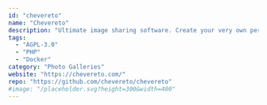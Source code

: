 ```yaml
---
id: "chevereto"
name: "Chevereto"
description: "Ultimate image sharing software. Create your very own personal image hosting website in just minutes."
tags:
  - "AGPL-3.0"
  - "PHP"
  - "Docker"
category: "Photo Galleries"
website: "https://chevereto.com/"
repo: "https://github.com/chevereto/chevereto"
#image: "/placeholder.svg?height=300&width=400"
---
```



